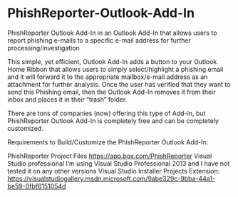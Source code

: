 # PhishReporter-Outlook-Add-In
PhishReporter Outlook Add-In in an Outlook Add-In that allows users to report phishing e-mails to a specific e-mail address for further processing/investigation

This simple, yet efficient, Outlook Add-In adds a button to your Outlook Home Ribbon that allows users to simply select/highlight a phishing email and it will forward it to the appropriate mailbox/e-mail address as an attachment for further analysis.  Once the user has verified that they want to send this Phishing email, then the Outlook Add-In removes it from their inbox and places it in their “trash” folder.

There are tons of companies (now) offering this type of Add-In, but PhishReporter Outlook Add-In is completely free and can be completely customized.

Requirements to Build/Customize the PhishReporter Outlook Add-In:

PhishReporter Project Files
https://app.box.com/PhishReporter
Visual Studio professional
I’m using Visual Studio Professional 2013 and I have not tested it on any other versions
Visual Studio Installer Projects Extension:
https://visualstudiogallery.msdn.microsoft.com/9abe329c-9bba-44a1-be59-0fbf6151054d